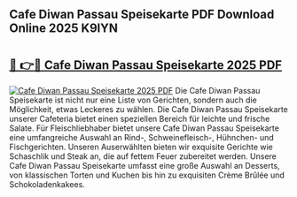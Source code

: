## Cafe Diwan Passau Speisekarte PDF Download Online 2025 K9lYN

# <h2><a href="http://gc971ks.nevu.top/?p=Cafe+Diwan+Passau+Speisekarte">🔗 👉🔴 Cafe Diwan Passau Speisekarte 2025 PDF</a></h2>

[![Cafe Diwan Passau Speisekarte 2025 PDF](https://i.imgur.com/dBaPXMq.png)](http://gc971ks.nevu.top/?p=Cafe+Diwan+Passau+Speisekarte)
Die Cafe Diwan Passau Speisekarte ist nicht nur eine Liste von Gerichten, sondern auch die Möglichkeit, etwas Leckeres zu wählen. Die Cafe Diwan Passau Speisekarte unserer Cafeteria bietet einen speziellen Bereich für leichte und frische Salate. Für Fleischliebhaber bietet unsere Cafe Diwan Passau Speisekarte eine umfangreiche Auswahl an Rind-, Schweinefleisch-, Hühnchen- und Fischgerichten. Unseren Auserwählten bieten wir exquisite Gerichte wie Schaschlik und Steak an, die auf fettem Feuer zubereitet werden. Unsere Cafe Diwan Passau Speisekarte umfasst eine große Auswahl an Desserts, von klassischen Torten und Kuchen bis hin zu exquisiten Crème Brûlée und Schokoladenkakees.
